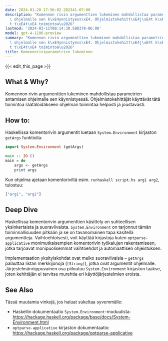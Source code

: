 ```yaml
---
date: 2024-01-20 17:56:02.282341-07:00
description: "Komennon rivin argumenttien lukeminen mahdollistaa parametrien antamisen\
  \ ohjelmalle sen k\xE4ynnistyess\xE4. Ohjelmistokehitt\xE4j\xE4t k\xE4ytt\xE4v\xE4\
  t t\xE4t\xE4 toimintoa\u2026"
lastmod: '2024-03-11T00:14:30.580378-06:00'
model: gpt-4-1106-preview
summary: "Komennon rivin argumenttien lukeminen mahdollistaa parametrien antamisen\
  \ ohjelmalle sen k\xE4ynnistyess\xE4. Ohjelmistokehitt\xE4j\xE4t k\xE4ytt\xE4v\xE4\
  t t\xE4t\xE4 toimintoa\u2026"
title: Komennoriviparametrien lukeminen
---
```


{{< edit_this_page >}}

## What & Why?
Komennon rivin argumenttien lukeminen mahdollistaa parametrien antamisen ohjelmalle sen käynnistyessä. Ohjelmistokehittäjät käyttävät tätä toimintoa räätälöidäkseen ohjelman toimintaa helposti ja joustavasti.

## How to:
Haskellissa komentorivin argumentit luetaan `System.Environment` kirjaston `getArgs` funktiolla:

```Haskell
import System.Environment (getArgs)

main :: IO ()
main = do
    args <- getArgs
    print args
```

Kun ohjelma ajetaan komentoriviltä esim. `runhaskell script.hs arg1 arg2`, tulostuu:

```Haskell
["arg1", "arg2"]
```

## Deep Dive
Haskellissa komentorivin argumenttien käsittely on suhteellisen yksinkertaista ja suoraviivaista. `System.Environment` on tarjonnut tämän toiminnallisuuden pitkään ja se on tavanomainen tapa käsitellä argumentteja. Vaihtoehtoisesti, voit käyttää kirjastoja kuten `optparse-applicative` monimutkaisempien komentorivin työkalujen rakentamiseen, jotka tarjoavat monipuolisemmat vaihtoehdot ja automaattisen ohjeistuksen.

Implementaation yksityiskohdat ovat melko suoraviivaisia – `getArgs` palauttaa listan merkkijonoja (`[String]`), jotka ovat argumentit ohjelmalle. Järjestelmänriippuvainen osa piiloutuu `System.Environment` kirjaston taakse, joten kehittäjän ei tarvitse murehtia eri käyttöjärjestelmien eroista.

## See Also
Tässä muutamia vinkejä, jos haluat sukeltaa syvemmälle:

- Haskellin dokumentaatio `System.Environment`-moduulista: https://hackage.haskell.org/package/base/docs/System-Environment.html
- `optparse-applicative` kirjaston dokumentaatio: https://hackage.haskell.org/package/optparse-applicative
